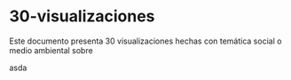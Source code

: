 # 30-visualizaciones

Este documento presenta 30 visualizaciones hechas con temática social o medio ambiental sobre


asda